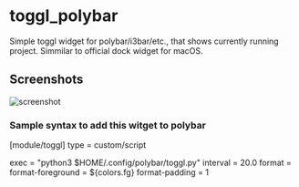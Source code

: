 # toggl_polybar
Simple toggl widget for polybar/i3bar/etc., that shows currently running project.
Simmilar to official dock widget for macOS.


## Screenshots
![screenshot](https://github.com/maksmeshkov/toggl_polybar/blob/master/screenshot.png "This is how it looks")


### Sample syntax to add this witget to polybar

  [module/toggl]
  type = custom/script
  
  exec = "python3 $HOME/.config/polybar/toggl.py"
  interval = 20.0
  format = <label>
  format-foreground =  ${colors.fg}
  format-padding = 1
